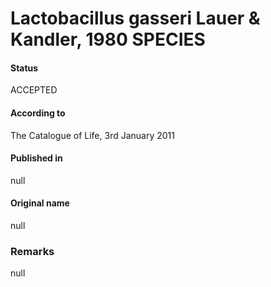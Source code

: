 Lactobacillus gasseri Lauer & Kandler, 1980 SPECIES
=======

#### Status
ACCEPTED

#### According to
The Catalogue of Life, 3rd January 2011

#### Published in
null

#### Original name
null

### Remarks
null